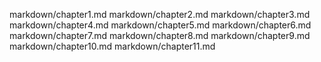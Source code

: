 markdown/chapter1.md
markdown/chapter2.md
markdown/chapter3.md
markdown/chapter4.md
markdown/chapter5.md
markdown/chapter6.md
markdown/chapter7.md
markdown/chapter8.md
markdown/chapter9.md
markdown/chapter10.md
markdown/chapter11.md
